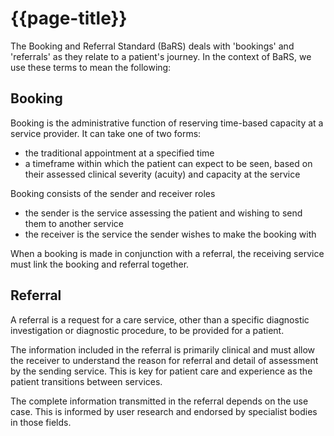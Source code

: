 # {{page-title}}

The Booking and Referral Standard (BaRS) deals with 'bookings' and 'referrals' as they relate to a patient's journey. In the context of BaRS, we use these terms to mean the following: 

## Booking
Booking is the administrative function of reserving time-based capacity at a service provider. It can take one of two forms:

- the traditional appointment at a specified time 
- a timeframe within which the patient can expect to be seen, based on their assessed clinical severity (acuity) and capacity at the service

Booking consists of the sender and receiver roles

- the sender is the service assessing the patient and wishing to send them to another service
- the receiver is the service the sender wishes to make the booking with 

When a booking is made in conjunction with a referral, the receiving service must link the booking and referral together. 

## Referral
A referral is a request for a care service, other than a specific diagnostic investigation or diagnostic procedure, to be provided for a patient.

The information included in the referral is primarily clinical and must allow the receiver to understand the reason for referral and detail of assessment by the sending service. This is key for patient care and experience as the patient transitions between services. 

The complete information transmitted in the referral depends on the use case. This is informed by user research and endorsed by specialist bodies in those fields. 